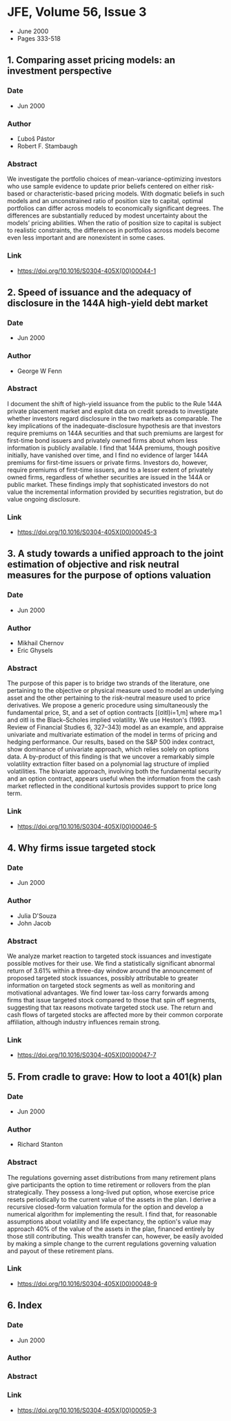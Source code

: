 # JFE, Volume 56, Issue 3
- June 2000
- Pages 333-518

## 1. Comparing asset pricing models: an investment perspective
### Date
- Jun 2000
### Author
- Ľuboš Pástor
- Robert F. Stambaugh
### Abstract
We investigate the portfolio choices of mean-variance-optimizing investors who use sample evidence to update prior beliefs centered on either risk-based or characteristic-based pricing models. With dogmatic beliefs in such models and an unconstrained ratio of position size to capital, optimal portfolios can differ across models to economically significant degrees. The differences are substantially reduced by modest uncertainty about the models’ pricing abilities. When the ratio of position size to capital is subject to realistic constraints, the differences in portfolios across models become even less important and are nonexistent in some cases.
### Link
- https://doi.org/10.1016/S0304-405X(00)00044-1

## 2. Speed of issuance and the adequacy of disclosure in the 144A high-yield debt market
### Date
- Jun 2000
### Author
- George W Fenn
### Abstract
I document the shift of high-yield issuance from the public to the Rule 144A private placement market and exploit data on credit spreads to investigate whether investors regard disclosure in the two markets as comparable. The key implications of the inadequate-disclosure hypothesis are that investors require premiums on 144A securities and that such premiums are largest for first-time bond issuers and privately owned firms about whom less information is publicly available. I find that 144A premiums, though positive initially, have vanished over time, and I find no evidence of larger 144A premiums for first-time issuers or private firms. Investors do, however, require premiums of first-time issuers, and to a lesser extent of privately owned firms, regardless of whether securities are issued in the 144A or public market. These findings imply that sophisticated investors do not value the incremental information provided by securities registration, but do value ongoing disclosure.
### Link
- https://doi.org/10.1016/S0304-405X(00)00045-3

## 3. A study towards a unified approach to the joint estimation of objective and risk neutral measures for the purpose of options valuation
### Date
- Jun 2000
### Author
- Mikhail Chernov
- Eric Ghysels
### Abstract
The purpose of this paper is to bridge two strands of the literature, one pertaining to the objective or physical measure used to model an underlying asset and the other pertaining to the risk-neutral measure used to price derivatives. We propose a generic procedure using simultaneously the fundamental price, St, and a set of option contracts [(σitI)i=1,m] where m⩾1 and σitI is the Black–Scholes implied volatility. We use Heston's (1993. Review of Financial Studies 6, 327–343) model as an example, and appraise univariate and multivariate estimation of the model in terms of pricing and hedging performance. Our results, based on the S&P 500 index contract, show dominance of univariate approach, which relies solely on options data. A by-product of this finding is that we uncover a remarkably simple volatility extraction filter based on a polynomial lag structure of implied volatilities. The bivariate approach, involving both the fundamental security and an option contract, appears useful when the information from the cash market reflected in the conditional kurtosis provides support to price long term.
### Link
- https://doi.org/10.1016/S0304-405X(00)00046-5

## 4. Why firms issue targeted stock
### Date
- Jun 2000
### Author
- Julia D'Souza
- John Jacob
### Abstract
We analyze market reaction to targeted stock issuances and investigate possible motives for their use. We find a statistically significant abnormal return of 3.61% within a three-day window around the announcement of proposed targeted stock issuances, possibly attributable to greater information on targeted stock segments as well as monitoring and motivational advantages. We find lower tax-loss carry forwards among firms that issue targeted stock compared to those that spin off segments, suggesting that tax reasons motivate targeted stock use. The return and cash flows of targeted stocks are affected more by their common corporate affiliation, although industry influences remain strong.
### Link
- https://doi.org/10.1016/S0304-405X(00)00047-7

## 5. From cradle to grave: How to loot a 401(k) plan
### Date
- Jun 2000
### Author
- Richard Stanton
### Abstract
The regulations governing asset distributions from many retirement plans give participants the option to time retirement or rollovers from the plan strategically. They possess a long-lived put option, whose exercise price resets periodically to the current value of the assets in the plan. I derive a recursive closed-form valuation formula for the option and develop a numerical algorithm for implementing the result. I find that, for reasonable assumptions about volatility and life expectancy, the option's value may approach 40% of the value of the assets in the plan, financed entirely by those still contributing. This wealth transfer can, however, be easily avoided by making a simple change to the current regulations governing valuation and payout of these retirement plans.
### Link
- https://doi.org/10.1016/S0304-405X(00)00048-9

## 6. Index
### Date
- Jun 2000
### Author
### Abstract

### Link
- https://doi.org/10.1016/S0304-405X(00)00059-3

